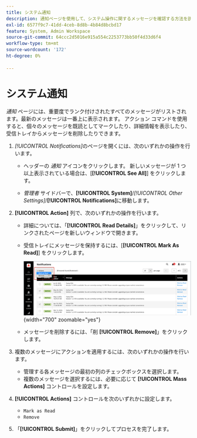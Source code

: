```yaml
---
title: システム通知
description: 通知ページを使用して、システム操作に関するメッセージを確認する方法を説明します。
exl-id: 6577f9c7-41dd-4ceb-8d8b-4b84d8bcbd17
feature: System, Admin Workspace
source-git-commit: 64ccc2d5016e915a554c2253773bb50f4d33d6f4
workflow-type: tm+mt
source-wordcount: '172'
ht-degree: 0%

---
```


# システム通知

_通知_ ページには、重要度でランク付けされたすべてのメッセージがリストされます。最新のメッセージは一番上に表示されます。 アクション コマンドを使用すると、個々のメッセージを既読としてマークしたり、詳細情報を表示したり、受信トレイからメッセージを削除したりできます。

1. _[!UICONTROL Notifications]_&#x200B;のページを開くには、次のいずれかの操作を行います。

   - ヘッダーの _通知_ アイコンをクリックします。 新しいメッセージが 1 つ以上表示されている場合は、[**[!UICONTROL See All]**] をクリックします。

   - _管理者_ サイドバーで、**[!UICONTROL System]**/_[!UICONTROL Other Settings]_/**[!UICONTROL Notifications]**&#x200B;に移動します。

1. **[!UICONTROL Action]** 列で、次のいずれかの操作を行います。

   - 詳細については、「**[!UICONTROL Read Details]**」をクリックして、リンクされたページを新しいウィンドウで開きます。

   - 受信トレイにメッセージを保持するには、[**[!UICONTROL Mark As Read]**] をクリックします。

     ![ 管理者 – 通知 ](./assets/admin-notifications-mark-as-read.png){width="700" zoomable="yes"}

   - メッセージを削除するには、「削 **[!UICONTROL Remove]**」をクリックします。

1. 複数のメッセージにアクションを適用するには、次のいずれかの操作を行います。

   - 管理する各メッセージの最初の列のチェックボックスを選択します。
   - 複数のメッセージを選択するには、必要に応じて **[!UICONTROL Mass Actions]** コントロールを設定します。

1. **[!UICONTROL Actions]** コントロールを次のいずれかに設定します。

   - `Mark as Read`
   - `Remove`

1. 「**[!UICONTROL Submit]**」をクリックしてプロセスを完了します。

